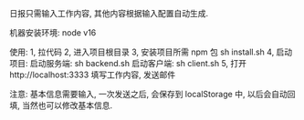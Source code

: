 日报只需输入工作内容, 其他内容根据输入配置自动生成.

机器安装环境:
node v16

使用:
1, 拉代码
2, 进入项目根目录
3, 安装项目所需 npm 包 sh install.sh
4, 启动项目:
启动服务端: sh backend.sh
启动客户端: sh client.sh
5, 打开 http://localhost:3333 填写工作内容, 发送邮件

注意:
基本信息需要输入, 一次发送之后, 会保存到 localStorage 中, 以后会自动回填,
当然也可以修改基本信息.
